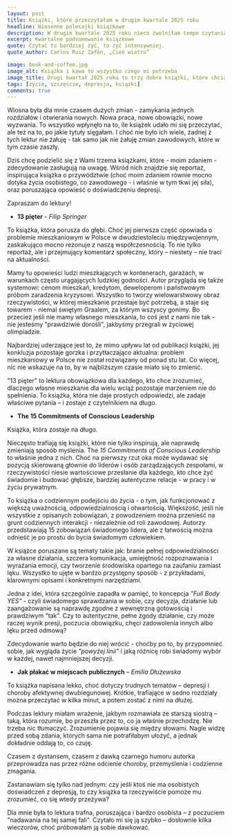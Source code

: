 ```yaml
---
layout: post
title: Książki, które przeczytałam w drugim kwartale 2025 roku
headline: Wiosenne polecajki książkowe
description: W drugim kwartale 2025 roku nieco zwolniłam tempo czytania - więcej pracy i nowych obowiązków dało się we znaki. Mimo to udało mi się przeczytać kilka wartościowych książek. Wybrałam trzy tytuły, które z czystym sumieniem mogę Wam polecić. Zapraszam na wiosenny przegląd lektur!
excerpt: Kwartalne podsumowanie książkowe
quote: Czytać to bardziej żyć, to żyć intensywniej.
quote_author: Carlos Ruiz Zafón, „Cień wiatru”

image: book-and-coffee.jpg
image_alt: Książka i kawa to wszystko czego mi potrzeba
image_title: Drugi kwartał 2025 roku to trzy dobre książki, które chciało się czytać przy pysznej kawie.
tags: [życie, szczęście, depresja, książki]
comments: true
---
```


Wiosna była dla mnie czasem dużych zmian - zamykania jednych rozdziałów i otwierania nowych. Nowa praca, nowe obowiązki, nowe wyzwania. To wszystko wpłynęło na to, ile książek udało mi się przeczytać, ale też na to, po jakie tytuły sięgałam. I choć nie było ich wiele, żadnej z tych lektur nie żałuję - tak samo jak nie żałuję zmian zawodowych, które w tym czasie zaszły.

<!--break-->

Dziś chcę podzielić się z Wami trzema książkami, które - moim zdaniem - zdecydowanie zasługują na uwagę. Wśród nich znajdzie się reportaż, inspirująca książka o przywództwie (choć moim zdaniem równie mocno dotyka życia osobistego, co zawodowego - i właśnie w tym tkwi jej siła), oraz poruszająca opowieść o doświadczeniu depresji.

Zapraszam do lektury!

- **13 pięter** - _Filip Springer_

To książka, która porusza do głębi. Choć jej pierwsza część opowiada o problemie mieszkaniowym w Polsce w dwudziestoleciu międzywojennym, zaskakująco mocno rezonuje z naszą współczesnością. To nie tylko reportaż, ale i przejmujący komentarz społeczny, który – niestety – nie traci na aktualności.

Mamy tu opowieści ludzi mieszkających w kontenerach, garażach, w warunkach często urągających ludzkiej godności. Autor przygląda się także systemowi: cenom mieszkań, kredytom, deweloperom i państwowym próbom zaradzenia kryzysowi. Wszystko to tworzy wielowarstwowy obraz rzeczywistości, w której mieszkanie przestaje być potrzebą, a staje się towarem - niemal świętym Graalem, za którym wszyscy gonimy. Bo przecież jeśli nie mamy własnego mieszkania, to coś jest z nami nie tak - nie jesteśmy "prawdziwie dorośli", jakbyśmy przegrali w życiowej olimpiadzie.

Najbardziej uderzające jest to, że mimo upływu lat od publikacji książki, jej konkluzja pozostaje gorzka i przytłaczająco aktualna: problem mieszkaniowy w Polsce nie został rozwiązany od ponad stu lat. Co więcej, nic nie wskazuje na to, by w najbliższym czasie miało się to zmienić.

"13 pięter" to lektura obowiązkowa dla każdego, kto chce zrozumieć, dlaczego własne mieszkanie dla wielu wciąż pozostaje marzeniem nie do spełnienia. To książka, która nie daje prostych odpowiedzi, ale zadaje właściwe pytania – i zostaje z czytelnikiem na długo.

- **The 15 Commitments of Conscious Leadership**

Książka, która zostaje na długo.

Nieczęsto trafiają się książki, które nie tylko inspirują, ale naprawdę zmieniają sposób myślenia. The _15 Commitments of Conscious Leadership_ to właśnie jedna z nich. Choć na pierwszy rzut oka może wydawać się pozycją skierowaną głównie do liderów i osób zarządzających zespołami, w rzeczywistości niesie wartościowe przesłanie dla każdego, kto chce żyć świadomie i budować głębsze, bardziej autentyczne relacje - w pracy i w życiu prywatnym.

To książka o codziennym podejściu do życia - o tym, jak funkcjonować z większą uważnością, odpowiedzialnością i otwartością. Większość, jeśli nie wszystkie z opisanych zobowiązań, z powodzeniem można przenieść na grunt codziennych interakcji - niezależnie od roli zawodowej. Autorzy przedstawiają 15 zobowiązań świadomego lidera, ale z łatwością można odnieść je po prostu do bycia świadomym człowiekiem.

W książce poruszane są tematy takie jak: branie pełnej odpowiedzialności za własne działania, szczera komunikacja, umiejętność rozpoznawania i wyrażania emocji, czy tworzenie środowiska opartego na zaufaniu zamiast lęku. Wszystko to ujęte w bardzo przystępny sposób - z przykładami, klarownymi opisami i konkretnymi narzędziami.

Jedna z idei, która szczególnie zapadła w pamięć, to koncepcja _"Full Body YES"_ - czyli świadomego sprawdzania w sobie, czy decyzja, działanie lub zaangażowanie są naprawdę zgodne z wewnętrzną gotowością i prawdziwym "tak". Czy to autentyczne, pełne zgody działanie, czy może raczej wynik presji, poczucia obowiązku, chęci zadowolenia innych albo lęku przed odmową?

Zdecydowanie warto będzie do niej wrócić - choćby po to, by przypomnieć sobie, jak wygląda życie _"powyżej linii"_ i jaką różnicę robi świadomy wybór w każdej, nawet najmniejszej decyzji.

- **Jak płakać w miejscach publicznych** – _Emilia Dłużewska_

To książka napisana lekko, choć dotyczy trudnych tematów – depresji i choroby afektywnej dwubiegunowej. Krótkie, trafiające w sedno rozdziały można przeczytać w kilka minut, a potem zostać z nimi na dłużej.

Podczas lektury miałam wrażenie, jakbym rozmawiała ze starszą siostrą – taką, która rozumie, bo przeszła przez to, co ja właśnie przechodzę. Nie trzeba nic tłumaczyć. Zrozumienie pojawia się między słowami. Nagle widzę przed sobą zdania, których sama nie potrafiłabym ułożyć, a jednak dokładnie oddają to, co czuję.

Czasem z dystansem, czasem z dawką czarnego humoru autorka przeprowadza nas przez różne odcienie choroby, przemyślenia i codzienne zmagania.

Zastanawiam się tylko nad jednym: czy jeśli ktoś nie ma osobistych doświadczeń z depresją, to czy książka ta rzeczywiście pomoże mu zrozumieć, co się wtedy przeżywa?

Dla mnie była to lektura trafna, poruszająca i bardzo osobista – z poczuciem "nadawania na tej samej fali". Czytało mi się ją szybko – dosłownie kilka wieczorów, choć próbowałam ją sobie dawkować.
